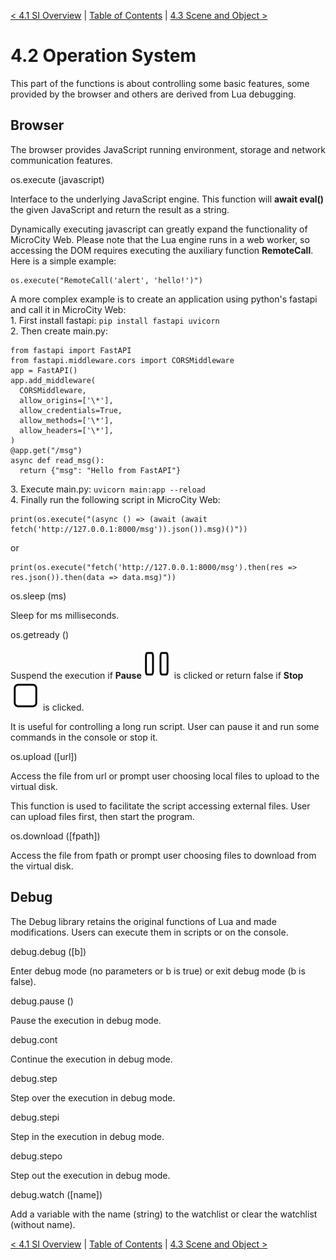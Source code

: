[< 4.1 SI Overview](4.1_si_overview.md) | [Table of Contents](readme.md) | [4.3 Scene and Object >](4.3_scene_and_object.md)

# 4.2 Operation System
This part of the functions is about controlling some basic features, some provided by the browser and others are derived from Lua debugging.

## Browser
The browser provides JavaScript running environment, storage and network communication features.

<a id='os.execute'> os.execute (javascript) </a>

Interface to the underlying JavaScript engine. This function will **await eval()** the given JavaScript and return the result as a string.

Dynamically executing javascript can greatly expand the functionality of MicroCity Web. Please note that the Lua engine runs in a web worker, so accessing the DOM requires executing the auxiliary function **RemoteCall**. Here is a simple example: 
```
os.execute("RemoteCall('alert', 'hello!')")
```
A more complex example is to create an application using python's fastapi and call it in MicroCity Web:
<br>1.&nbsp;First install fastapi: `pip install fastapi uvicorn`
<br>2.&nbsp;Then create main.py:

```
from fastapi import FastAPI
from fastapi.middleware.cors import CORSMiddleware
app = FastAPI()
app.add_middleware(
  CORSMiddleware,
  allow_origins=['\*'],
  allow_credentials=True,
  allow_methods=['\*'], 
  allow_headers=['\*'], 
)
@app.get("/msg")
async def read_msg():
  return {"msg": "Hello from FastAPI"}
```

3.&nbsp;Execute main.py: `uvicorn main:app --reload`
<br>4.&nbsp;Finally run the following script in MicroCity Web:

```
print(os.execute("(async () => (await (await fetch('http://127.0.0.1:8000/msg')).json()).msg)()"))
```
or
```
print(os.execute("fetch('http://127.0.0.1:8000/msg').then(res => res.json()).then(data => data.msg)"))
```

<a id='os.sleep' class='anchor'> os.sleep (ms) </a>

Sleep for ms milliseconds. 

<a id='os.getready' class='anchor'> os.getready () </a>

Suspend the execution if **Pause**![](../img/pause.svg) is clicked or return false if **Stop**![](../img/stop.svg) is clicked.

It is useful for controlling a long run script. User can pause it and run some commands in the console or stop it.

<a id='os.upload' class='anchor'> os.upload ([url]) </a>

Access the file from url or prompt user choosing local files to upload to the virtual disk.

This function is used to facilitate the script accessing external files. User can upload files first, then start the program.

<a id='os.download' class='anchor'> os.download ([fpath]) </a>

Access the file from fpath or prompt user choosing files to download from the virtual disk.

## Debug
The Debug library retains the original functions of Lua and made modifications. Users can execute them in scripts or on the console.

<a id='debug.debug' class='anchor'> debug.debug ([b]) </a>

Enter debug mode (no parameters or b is true) or exit debug mode (b is false).

<a id='debug.pause' class='anchor'> debug.pause () </a>

Pause the execution in debug mode.

<a id='debug.cont' class='anchor'> debug.cont </a>

Continue the execution in debug mode.

<a id='debug.step' class='anchor'> debug.step </a>

Step over the execution in debug mode.

<a id='debug.stepi' class='anchor'> debug.stepi </a>

Step in the execution in debug mode.

<a id='debug.stepo' class='anchor'> debug.stepo </a>

Step out the execution in debug mode.

<a id='debug.watch' class='anchor'> debug.watch ([name])</a>

Add a variable with the name (string) to the watchlist or clear the watchlist (without name).

[< 4.1 SI Overview](4.1_si_overview.md) | [Table of Contents](readme.md) | [4.3 Scene and Object >](4.3_scene_and_object.md)